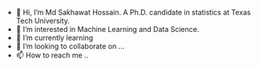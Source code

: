 - 👋 Hi, I’m Md Sakhawat Hossain. A Ph.D. candidate in statistics at Texas Tech University. 
- 👀 I’m interested in Machine Learning and Data Science.
- 🌱 I’m currently learning 
- 💞️ I’m looking to collaborate on ...
- 📫 How to reach me ..

<!---
mdsakhh/mdsakhh is a ✨ special ✨ repository because its `README.md` (this file) appears on your GitHub profile.
You can click the Preview link to take a look at your changes.
--->
